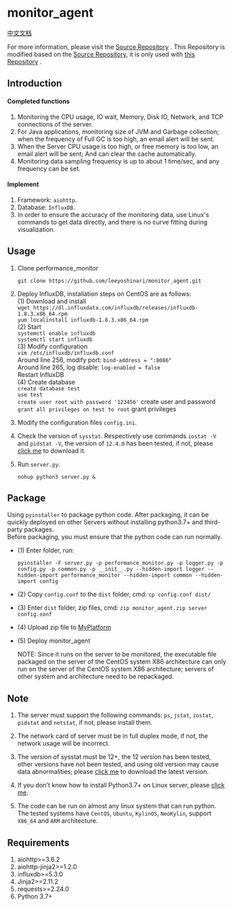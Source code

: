 # monitor_agent
[中文文档](https://github.com/leeyoshinari/monitor_agent/blob/main/README_zh_CN.md)

For more information, please visit the [Source Repository](https://github.com/leeyoshinari/performance_monitor) . This Repository is modified based on the [Source Repository](https://github.com/leeyoshinari/performance_monitor), it is only used with [this Repository](https://github.com/leeyoshinari/MyPlatform) .

## Introduction
#### Completed functions<br>
1. Monitoring the CPU usage, IO wait, Memory, Disk IO, Network, and TCP connections of the server.<br>
2. For Java applications, monitoring size of JVM and Garbage collection; when the frequency of Full GC is too high, an email alert will be sent.<br>
3. When the Server CPU usage is too high, or free memory is too low, an email alert will be sent; And can clear the cache automatically.<br>
4. Monitoring data sampling frequency is up to about 1 time/sec, and any frequency can be set.<br>

#### Implement
1. Framework: `aiohttp`.<br>
2. Database: `InfluxDB`.<br>
3. In order to ensure the accuracy of the monitoring data, use Linux's commands to get data directly, and there is no curve fitting during visualization. <br>

## Usage
1. Clone performance_monitor
   ```shell
   git clone https://github.com/leeyoshinari/monitor_agent.git
   ```

2. Deploy InfluxDB, installation steps on CentOS are as follows:<br>
    (1) Download and install<br>
        `wget https://dl.influxdata.com/influxdb/releases/influxdb-1.8.3.x86_64.rpm` <br>
        `yum localinstall influxdb-1.8.3.x86_64.rpm` <br>
    (2) Start<br>
        `systemctl enable influxdb` <br>
        `systemctl start influxdb` <br>
    (3) Modify configuration<br>
         `vim /etc/influxdb/influxdb.conf` <br>
         Around line 256, modify port: `bind-address = ":8086"` <br>
         Around line 265, log disable: `log-enabled = false` <br>
         Restart InfluxDB <br>
    (4) Create database<br>
        `create database test` <br>
        `use test` <br>
        `create user root with password '123456'` create user and password <br>
        `grant all privileges on test to root` grant privileges <br>
   
3. Modify the configuration files `config.ini`.<br>

4. Check the version of `sysstat`. Respectively use commands `iostat -V` and `pidstat -V`, the version of `12.4.0` has been tested, if not, please [click me](http://sebastien.godard.pagesperso-orange.fr/download.html) to download it.

5. Run `server.py`.
   ```shell
   nohup python3 server.py &
   ```
   
## Package
Using `pyinstaller` to package python code. After packaging, it can be quickly deployed on other Servers without installing python3.7+ and third-party packages.<br>
Before packaging, you must ensure that the python code can run normally.<br>
- (1) Enter folder, run:<br>
    ```shell
    pyinstaller -F server.py -p performance_monitor.py -p logger.py -p config.py -p common.py -p __init__.py --hidden-import logger --hidden-import performance_monitor --hidden-import common --hidden-import config
    ```
- (2) Copy `config.conf` to the `dist` folder, cmd: `cp config.conf dist/`
- (3) Enter `dist` folder, zip files, cmd: `zip monitor_agent.zip server config.conf`
- (4) Upload zip file to [MyPlatform](https://github.com/leeyoshinari/MyPlatform.git)
- (5) Deploy monitor_agent
   
   NOTE: Since it runs on the server to be monitored, the executable file packaged on the server of the CentOS system X86 architecture can only run on the server of the CentOS system X86 architecture; servers of other system and architecture need to be repackaged. <br>

## Note
1. The server must support the following commands: `ps`, `jstat`, `iostat`, `pidstat` and `netstat`, if not, please install them. 

2. The network card of server must be in full duplex mode, if not, the network usage will be incorrect.

3. The version of sysstat must be 12+, the 12 version has been tested, other versions have not been tested, and using old version may cause data abnormalities; please [click me](http://sebastien.godard.pagesperso-orange.fr/download.html) to download the latest version.

4. If you don’t know how to install Python3.7+ on Linux server, please [click me](https://github.com/leeyoshinari/performance_monitor/wiki/Python-3.7.x-%E5%AE%89%E8%A3%85).

5. The code can be run on almost any linux system that can run python. The tested systems have `CentOS`, `Ubuntu`, `KylinOS`, `NeoKylin`, support `X86_64` and `ARM` architecture.

## Requirements
1. aiohttp>=3.6.2
2. aiohttp-jinja2>=1.2.0
3. influxdb>=5.3.0
4. Jinja2>=2.11.2
5. requests>=2.24.0
6. Python 3.7+
